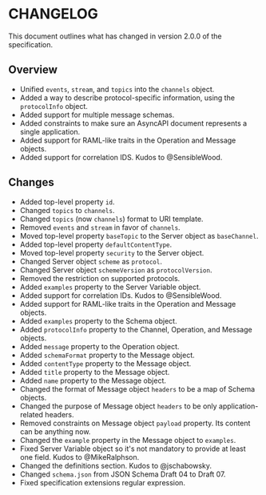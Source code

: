 # CHANGELOG

This document outlines what has changed in version 2.0.0 of the specification.

## Overview

* Unified `events`, `stream`, and `topics` into the `channels` object.
* Added a way to describe protocol-specific information, using the `protocolInfo` object.
* Added support for multiple message schemas.
* Added constraints to make sure an AsyncAPI document represents a single application.
* Added support for RAML-like traits in the Operation and Message objects.
* Added support for correlation IDS. Kudos to @SensibleWood.

## Changes

* Added top-level property `id`.
* Changed `topics` to `channels`.
* Changed `topics` (now `channels`) format to URI template.
* Removed `events` and `stream` in favor of `channels`.
* Moved top-level property `baseTopic` to the Server object as `baseChannel`.
* Added top-level property `defaultContentType`.
* Moved top-level property `security` to the Server object.
* Changed Server object `scheme` as `protocol`.
* Changed Server object `schemeVersion` as `protocolVersion`.
* Removed the restriction on supported protocols.
* Added `examples` property to the Server Variable object.
* Added support for correlation IDs. Kudos to @SensibleWood.
* Added support for RAML-like traits in the Operation and Message objects.
* Added `examples` property to the Schema object.
* Added `protocolInfo` property to the Channel, Operation, and Message objects.
* Added `message` property to the Operation object.
* Added `schemaFormat` property to the Message object.
* Added `contentType` property to the Message object.
* Added `title` property to the Message object.
* Added `name` property to the Message object.
* Changed the format of Message object `headers` to be a map of Schema objects.
* Changed the purpose of Message object `headers` to be only application-related headers.
* Removed constraints on Message object `payload` property. Its content can be anything now.
* Changed the `example` property in the Message object to `examples`.
* Fixed Server Variable object so it's not mandatory to provide at least one field. Kudos to @MikeRalphson.
* Changed the definitions section. Kudos to @jschabowsky.
* Changed `schema.json` from JSON Schema Draft 04 to Draft 07.
* Fixed specification extensions regular expression.